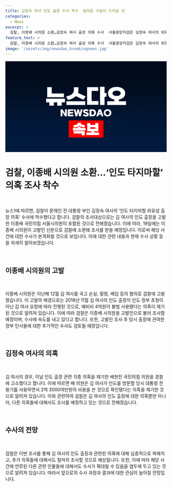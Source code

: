 ```yaml
---
title: 김정숙 여사 인도 출장 수사 착수  놀라운 사실이 드러날 것
categories:
  - News
excerpt: >
  검찰, 이종배 시의원 소환…김정숙 여사 출장 의혹 수사  서울중앙지검은 김정숙 여사의 외유성 출장 의혹에 대한 수사에 착수했다. 김 여사의 인도 출장과 관련된 고발사건으로 이종배 의원을 조사할 예정이며, 수사 속도를 내고 있다. 또한 김 여사가 배현진 의원을 경찰에 고소한 것으로 전해졌다. 배 의원은 김 여사의 인도 출장 관련 의혹을 제기한 바 있으며, 이에 대한 수사도 예상된다. (총 148자)
feature_text: >
  검찰, 이종배 시의원 소환…김정숙 여사 출장 의혹 수사  서울중앙지검은 김정숙 여사의 외유성 출장 의혹에 대한 수사에 착수했다. 김 여사의 인도 출장과 관련된 고발사건으로 이종배 의원을 조사할 예정이며, 수사 속도를 내고 있다. 또한 김 여사가 배현진 의원을 경찰에 고소한 것으로 전해졌다. 배 의원은 김 여사의 인도 출장 관련 의혹을 제기한 바 있으며, 이에 대한 수사도 예상된다. (총 148자)
image: '/assets/img/newsdao_breakingnews.jpg'
---
```


<p><img src="/assets/img/newsdao_breakingnews.jpg" alt="pcversion 속보" /></p>

<h1 data-ke-size="size24">검찰, 이종배 시의원 소환…‘인도 타지마할’ 의혹 조사 착수</h1>

<p data-ke-size="size16">&nbsp;</p>

<p>뉴스1에 따르면, 검찰이 문재인 전 대통령 부인 김정숙 여사의 ‘인도 타지마할 외유성 출장 의혹’ 수사에 착수했다고 합니다. 검찰의 조사대상으로는 김 여사의 인도 출장을 고발한 이종배 국민의힘 서울시의원이 포함된 것으로 전해졌습니다. 이에 따라, 19일에는 이종배 시의원이 고발인 신분으로 검찰에 소환돼 조사를 받을 예정입니다. 이로써 해당 사건에 대한 수사가 본격화될 것으로 보입니다. 이에 대한 관련 내용과 현재 수사 상황 등을 자세히 알아보겠습니다. </p>

<p data-ke-size="size16">&nbsp;</p>

<h2 data-ke-size="size26">이종배 시의원의 고발</h2>

<p data-ke-size="size16">&nbsp;</p>

<p>이종배 시의원은 지난해 12월 김 여사를 국고 손실, 횡령, 배임 등의 혐의로 검찰에 고발했습니다. 이 고발의 배경으로는 2018년 11월 김 여사의 인도 출장이 인도 정부 초청이 아닌 김 여사 요청에 따라 진행된 것으로, 예비비 4억원이 불법 사용됐다는 의혹이 제기된 것으로 알려져 있습니다. 이에 따라 검찰은 이종배 시의원을 고발인으로 불러 조사할 예정이며, 수사에 속도를 내고 있다고 합니다. 또한, 고발인 조사 후 당시 출장에 관여한 정부 인사들에 대한 추가적인 수사도 검토될 예정입니다.</p>

<p data-ke-size="size16">&nbsp;</p>

<h2 data-ke-size="size26">김정숙 여사의 의혹</h2>

<p data-ke-size="size16">&nbsp;</p>

<p>김 여사의 경우, 이날 인도 출장 관련 각종 의혹을 제기한 배현진 국민의힘 의원을 경찰에 고소했다고 합니다. 이에 따르면 배 의원은 김 여사가 인도를 방문할 당시 대통령 전용기를 사용하면서 2억 3000여만원의 비용을 쓴 것으로 확인됐다는 의혹을 제기한 것으로 알려져 있습니다. 이와 관련하여 검찰은 김 여사의 인도 출장에 대한 의혹뿐만 아니라, 다른 의혹들에 대해서도 조사를 예정하고 있는 것으로 전해졌습니다.</p>

<p data-ke-size="size16">&nbsp;</p>

<h2 data-ke-size="size26">수사의 전망</h2>

<p data-ke-size="size16">&nbsp;</p>

<p>검찰은 이번 조사를 통해 김 여사의 인도 출장과 관련된 의혹에 대해 심층적으로 파헤치고, 추가 의혹들에 대해서도 철저히 조사할 것으로 예상됩니다. 또한, 이에 따라 해당 사건에 연루된 다른 관련 인물들에 대해서도 수사가 확대될 수 있음을 염두에 두고 있는 것으로 알려져 있습니다. 따라서 앞으로의 수사 과정과 결과에 대한 관심이 높아질 전망입니다.</p>

<p data-ke-size="size16">&nbsp;</p>

